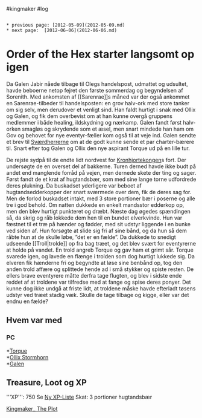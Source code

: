 #kingmaker #log

```ad-info

* previous page: [2012-05-09](2012-05-09.md)
* next page:  [2012-06-06](2012-06-06.md) 
```

# Order of the Hex starter langsomt op igen  
 
  
Da Galen Jabir nåede tilbage til Olegs handelspost, udmattet og udsultet, havde beboerne netop fejret den første sommerdag og begyndelsen af Sorenith.
Med ankomsten af [[Sarenrae]]s måned var der også ankommet en Sarenrae-tilbeder til handelsposten: en grov halv-ork med store tanker om sig selv, men derudover et venligt sind. Han faldt hurtigt i snak med Ollix og Galen, og fik dem overbevist om at han kunne overgå gruppens medlemmer i både healing, ildskydning og nærkamp. Galen fandt først halv-orken smagløs og skrydende som et æsel, men snart mindede han ham om Gov og behovet for nye eventyr-fæller kom også til at veje ind. Galen sendte et brev til [Sværdherrerne](Sværdherrerne.md) om at de godt kunne sende et par charter-bærere til. Snart efter tog Galen og Ollix den nye aspirant Torque ud på en lille tur. 
De rejste sydpå til de endte lidt nordvest for [Kronhjortekongen](Kronhjortekongen.md)s fort. Der undersøgte de en overset del af bakkerne. Turen derned havde ikke budt på andet end manglende forråd på vejen, men dernede skete der ting og sager. Først fandt de et krat af hugtandsbær, som med sine lange torne udfordrede deres plukning. Da buskadset yderligere var beboet af hugtandsedderkopper der snart sværmede over dem, fik de deres sag for. Men de forlod buskadset intakt, med 3 store portioner bær i poserne og alle tre i god behold. Om natten dukkede en enkelt mandsstor edderkop op, men den blev hurtigt punkteret og dræbt. Næste dag øgedes spændingen så, da skrig og råb lokkede dem hen til en bundet elverkvinde. Hun var fæstnet til et træ på hænder og fødder, med sit udstyr liggende i en bunke ved siden af.  Hun forsøgte at slide sig fri af sine bånd, og da hun så dem råbte hun at de skulle løbe, ”det er en fælde”. Da dukkede to snedigt udseende [[Troll|trolde]] op fra bag træet, og det blev svært for eventyrerne at holde på vandet. En trold angreb Torque og gav ham et grimt sår. Torque svarede igen, og lavede en flænge i trolden som dog hurtigt lukkede sig. Da elveren fik hænderne fri og begyndte at løse sine benbånd op, tog den anden trold affære og splittede hende ad i små stykker og spiste resten. De ellers brave eventyrere måtte derfra tage flugten, og blev i sidste ende reddet af at troldene var tilfredse med at fange og spise deres ponyer. Det kunne dog ikke undgå at friste lidt, at troldene måske havde efterladt tøsens udstyr ved træet stadig væk. Skulle de tage tilbage og kigge, eller var det endnu en fælde?
  
## Hvem var med 
### PC 
*[Torque](Torque%20Firebrand.md)   
*[Ollix Stormhorn](Ollix%20Stormhorn.md)     
*[Galen](Galen%20Jabir.md)
## Treasure, Loot og XP 
'''XP''': 750 
Se [Ny XP-Liste](Ny%20XP-Liste.md)
Skat: 3 portioner hugtandsbær
[Kingmaker_ The Plot](Kingmaker_%20The%20Plot.md)
